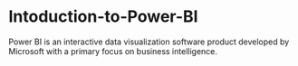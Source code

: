 # Intoduction-to-Power-BI
Power BI is an interactive data visualization software product developed by Microsoft with a primary focus on business intelligence.
